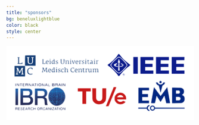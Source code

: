 ```yaml
---
title: "sponsors"
bg: beneluxlightblue
color: black
style: center
---
```


![logo](img/partners_sponsors_logos2.png)
